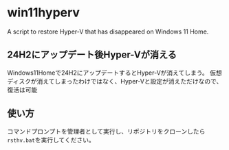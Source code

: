 # win11hyperv
A script to restore Hyper-V that has disappeared on Windows 11 Home.

## 24H2にアップデート後Hyper-Vが消える

Windows11Homeで24H2にアップデートするとHyper-Vが消えてしまう。
仮想ディスクが消えてしまったわけではなく、Hyper-Vと設定が消えただけなので、復活は可能

## 使い方

コマンドプロンプトを管理者として実行し、リポジトリをクローンしたら`rsthv.bat`を実行してください。
